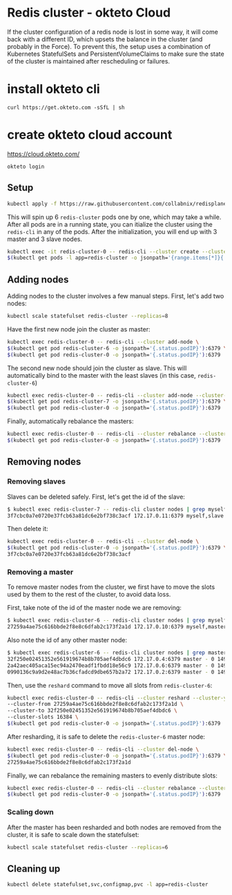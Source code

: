 # Redis cluster - okteto Cloud 

If the cluster configuration of a redis node is lost in some way, it will come back with a different ID, which upsets the balance in the cluster (and probably in the Force). To prevent this, the setup uses a combination of Kubernetes StatefulSets and PersistentVolumeClaims to make sure the state of the cluster is maintained after rescheduling or failures.

# install okteto cli 
```
curl https://get.okteto.com -sSfL | sh

```
# create okteto cloud account
https://cloud.okteto.com/

```
okteto login
```

## Setup
``` bash
kubectl apply -f https://raw.githubusercontent.com/collabnix/redisplanet/master/kubernetes/Okteto_Cloud/redis-cluster.yml
```
This will spin up 6 `redis-cluster` pods one by one, which may take a while. After all pods are in a running state, you can itialize the cluster using the `redis-cli` in any of the pods. After the initialization, you will end up with 3 master and 3 slave nodes.
``` bash
kubectl exec -it redis-cluster-0 -- redis-cli --cluster create --cluster-replicas 1 \
$(kubectl get pods -l app=redis-cluster -o jsonpath='{range.items[*]}{.status.podIP}:6379 ')
```

## Adding nodes
Adding nodes to the cluster involves a few manual steps. First, let's add two nodes:
``` bash
kubectl scale statefulset redis-cluster --replicas=8
```

Have the first new node join the cluster as master:
``` bash
kubectl exec redis-cluster-0 -- redis-cli --cluster add-node \
$(kubectl get pod redis-cluster-6 -o jsonpath='{.status.podIP}'):6379 \
$(kubectl get pod redis-cluster-0 -o jsonpath='{.status.podIP}'):6379
```

The second new node should join the cluster as slave. This will automatically bind to the master with the least slaves (in this case, `redis-cluster-6`)
``` bash
kubectl exec redis-cluster-0 -- redis-cli --cluster add-node --cluster-slave \
$(kubectl get pod redis-cluster-7 -o jsonpath='{.status.podIP}'):6379 \
$(kubectl get pod redis-cluster-0 -o jsonpath='{.status.podIP}'):6379
```

Finally, automatically rebalance the masters:
``` bash
kubectl exec redis-cluster-0 -- redis-cli --cluster rebalance --cluster-use-empty-masters \
$(kubectl get pod redis-cluster-0 -o jsonpath='{.status.podIP}'):6379
```

## Removing nodes

### Removing slaves
Slaves can be deleted safely. First, let's get the id of the slave:

``` bash
$ kubectl exec redis-cluster-7 -- redis-cli cluster nodes | grep myself
3f7cbc0a7e0720e37fcb63a81dc6e2bf738c3acf 172.17.0.11:6379 myself,slave 32f250e02451352e561919674b8b705aef4dbdc6 0 0 0 connected
```

Then delete it:
``` bash
kubectl exec redis-cluster-0 -- redis-cli --cluster del-node \
$(kubectl get pod redis-cluster-0 -o jsonpath='{.status.podIP}'):6379 \
3f7cbc0a7e0720e37fcb63a81dc6e2bf738c3acf
```

### Removing a master
To remove master nodes from the cluster, we first have to move the slots used by them to the rest of the cluster, to avoid data loss.

First, take note of the id of the master node we are removing:
``` bash
$ kubectl exec redis-cluster-6 -- redis-cli cluster nodes | grep myself
27259a4ae75c616bbde2f8e8c6dfab2c173f2a1d 172.17.0.10:6379 myself,master - 0 0 9 connected 0-1364 5461-6826 10923-12287
```

Also note the id of any other master node:
``` bash
$ kubectl exec redis-cluster-6 -- redis-cli cluster nodes | grep master | grep -v myself
32f250e02451352e561919674b8b705aef4dbdc6 172.17.0.4:6379 master - 0 1495120400893 2 connected 6827-10922
2a42aec405aca15ec94a2470eadf1fbdd18e56c9 172.17.0.6:6379 master - 0 1495120398342 8 connected 12288-16383
0990136c9a9d2e48ac7b36cfadcd9dbe657b2a72 172.17.0.2:6379 master - 0 1495120401395 1 connected 1365-5460
```

Then, use the `reshard` command to move all slots from `redis-cluster-6`:
``` bash
kubectl exec redis-cluster-0 -- redis-cli --cluster reshard --cluster-yes \
--cluster-from 27259a4ae75c616bbde2f8e8c6dfab2c173f2a1d \
--cluster-to 32f250e02451352e561919674b8b705aef4dbdc6 \
--cluster-slots 16384 \
$(kubectl get pod redis-cluster-0 -o jsonpath='{.status.podIP}'):6379
```

After resharding, it is safe to delete the `redis-cluster-6` master node:
``` bash
kubectl exec redis-cluster-0 -- redis-cli --cluster del-node \
$(kubectl get pod redis-cluster-0 -o jsonpath='{.status.podIP}'):6379 \
27259a4ae75c616bbde2f8e8c6dfab2c173f2a1d
```

Finally, we can rebalance the remaining masters to evenly distribute slots:
``` bash
kubectl exec redis-cluster-0 -- redis-cli --cluster rebalance --cluster-use-empty-masters \
$(kubectl get pod redis-cluster-0 -o jsonpath='{.status.podIP}'):6379
```

### Scaling down
After the master has been resharded and both nodes are removed from the cluster, it is safe to scale down the statefulset:
``` bash
kubectl scale statefulset redis-cluster --replicas=6
```

## Cleaning up
``` bash
kubectl delete statefulset,svc,configmap,pvc -l app=redis-cluster
```
